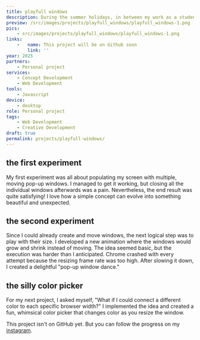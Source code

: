 ```yaml
---
title: playfull windows
description: During the summer holidays, in between my work as a student worker. I experimented with pop-up windows. This are some of my experiments. I call them 'playfull windows'.
preview: /src/images/projects/playfull_windows/playfull_windows-1.png
pics:
    - src/images/projects/playfull_windows/playfull_windows-1.png
links:
    -   name: This project will be on Github soon
        link: ''
year: 2025
partners:
    - Personal project
services:
    - Concept Development
    - Web Development
tools:
    - Javascript
device:
    - desktop
role: Personal project
tags:
    - Web Development
    - Creative Development
draft: true
permalink: projects/playfull-windows/
---
```

## the first experiment
My first experiment was all about populating my screen with multiple, moving pop-up windows. I managed to get it working, but closing all the individual windows afterwards was a pain. Nevertheless, the end result was quite satisfying! I love how a simple concept can evolve into something beautiful and unexpected.

## the second experiment
Since I could already create and move windows, the next logical step was to play with their size. I developed a new animation where the windows would grow and shrink instead of moving. The idea seemed basic, but the execution was harder than I anticipated. Chrome crashed with every attempt because the resizing frame rate was too high. After slowing it down, I created a delightful "pop-up window dance."

## the silly color picker
For my next project, I asked myself, "What if I could connect a different color to each specific browser width?" I implemented the idea and created a fun, whimsical color picker that changes color as you resize the window.

This project isn't on GitHub yet. But you can follow the progress on my [instagram](https://www.instagram.com/stories/highlights/17854313268470251/).